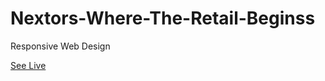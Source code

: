 # Nextors-Where-The-Retail-Beginss
Responsive Web Design  

[See Live](https://kabi4.github.io/Nextors-Where-The-Retail-Beginss/)
